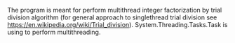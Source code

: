 The program is meant for perform multithread integer factorization by trial division algorithm (for general approach to singlethread trial division see https://en.wikipedia.org/wiki/Trial_division).
System.Threading.Tasks.Task is using to perform multithreading.
